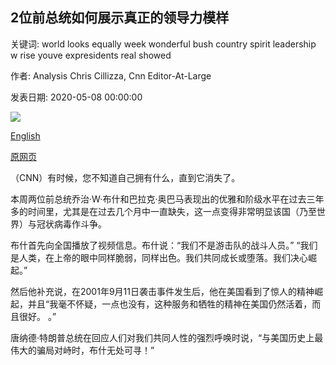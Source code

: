 ## 2位前总统如何展示真正的领导力模样

关键词: world looks equally week wonderful bush country spirit leadership w rise youve expresidents real showed

作者: Analysis Chris Cillizza, Cnn Editor-At-Large

发表日期: 2020-05-08 00:00:00

![](https://cdn.cnn.com/cnnnext/dam/assets/170902104305-bush-obama-inauguration-2009-super-tease.jpg)

[English](How%202%20ex-presidents%20showed%20what%20real%20leadership%20looks%20like.md)

[原网页](https://edition.cnn.com/2020/05/08/politics/barack-obama-george-w-bush-coronavirus-leadership/index.html)

（CNN）有时候，您不知道自己拥有什么，直到它消失了。

本周两位前总统乔治·W·布什和巴拉克·奥巴马表现出的优雅和阶级水平在过去三年多的时间里，尤其是在过去几个月中一直缺失，这一点变得非常明显该国（乃至世界）与冠状病毒作斗争。

布什首先向全国播放了视频信息。布什说：“我们不是游击队的战斗人员。” “我们是人类，在上帝的眼中同样脆弱，同样出色。我们共同成长或堕落。我们决心崛起。”

然后他补充说，在2001年9月11日袭击事件发生后，他在美国看到了惊人的精神崛起，并且“我毫不怀疑，一点也没有，这种服务和牺牲的精神在美国仍然活着，而且很好。 。”

唐纳德·特朗普总统在回应人们对我们共同人性的强烈呼唤时说，“与美国历史上最伟大的骗局对峙时，布什无处可寻！”